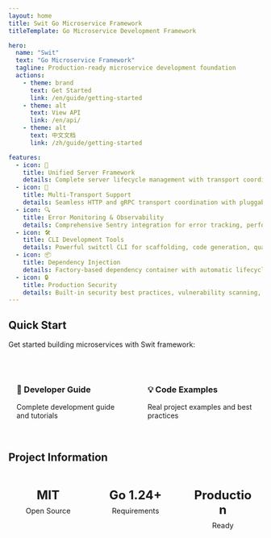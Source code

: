 ```yaml
---
layout: home
title: Swit Go Microservice Framework
titleTemplate: Go Microservice Development Framework

hero:
  name: "Swit"
  text: "Go Microservice Framework"
  tagline: Production-ready microservice development foundation
  actions:
    - theme: brand
      text: Get Started
      link: /en/guide/getting-started
    - theme: alt
      text: View API
      link: /en/api/
    - theme: alt
      text: 中文文档
      link: /zh/guide/getting-started

features:
  - icon: 🚀
    title: Unified Server Framework
    details: Complete server lifecycle management with transport coordination and health monitoring
  - icon: 🔄
    title: Multi-Transport Support
    details: Seamless HTTP and gRPC transport coordination with pluggable architecture
  - icon: 🔍
    title: Error Monitoring & Observability
    details: Comprehensive Sentry integration for error tracking, performance monitoring, and real-time alerts
  - icon: 🛠️
    title: CLI Development Tools
    details: Powerful switctl CLI for scaffolding, code generation, quality checks, and template management
  - icon: 📦
    title: Dependency Injection
    details: Factory-based dependency container with automatic lifecycle management
  - icon: 🔒
    title: Production Security
    details: Built-in security best practices, vulnerability scanning, and secure development workflows
---
```


## Quick Start

Get started building microservices with Swit framework:

<div style="display: flex; gap: 1rem; margin: 2rem 0;">
  <a href="/en/guide/getting-started" style="flex: 1; padding: 1rem; border: 1px solid var(--vp-c-border); border-radius: 8px; text-decoration: none;">
    <h3>📖 Developer Guide</h3>
    <p>Complete development guide and tutorials</p>
  </a>
  <a href="/en/examples/" style="flex: 1; padding: 1rem; border: 1px solid var(--vp-c-border); border-radius: 8px; text-decoration: none;">
    <h3>💡 Code Examples</h3>
    <p>Real project examples and best practices</p>
  </a>
</div>

## Project Information

<div class="stats-grid">
  <div class="stat-card">
    <div class="stat-number">MIT</div>
    <div class="stat-label">Open Source</div>
  </div>
  <div class="stat-card">
    <div class="stat-number">Go 1.24+</div>
    <div class="stat-label">Requirements</div>
  </div>
  <div class="stat-card">
    <div class="stat-number">Production</div>
    <div class="stat-label">Ready</div>
  </div>
</div>

<style>
.stats-grid {
  display: grid;
  grid-template-columns: repeat(auto-fit, minmax(120px, 1fr));
  gap: 1rem;
  margin: 2rem 0;
}

.stat-card {
  text-align: center;
  padding: 1rem;
  border: 1px solid var(--vp-c-border);
  border-radius: 8px;
  background: var(--vp-c-bg-soft);
}

.stat-number {
  font-size: 1.5rem;
  font-weight: bold;
  color: var(--vp-c-brand-1);
}

.stat-label {
  font-size: 0.9rem;
  color: var(--vp-c-text-2);
  margin-top: 0.5rem;
}
</style>
